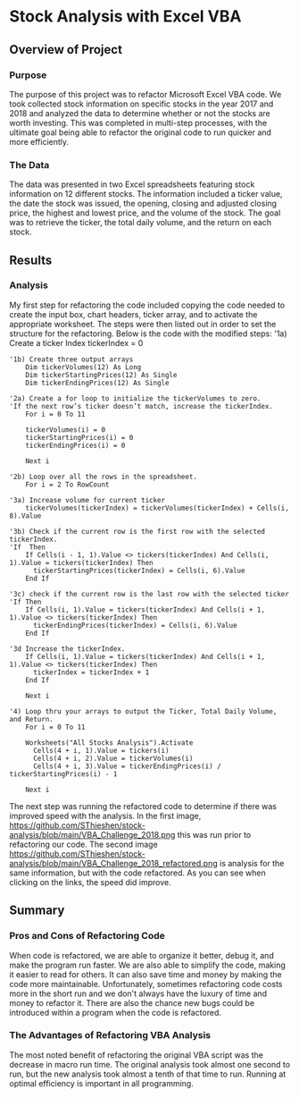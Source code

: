 # Stock Analysis with Excel VBA
## Overview of Project

### Purpose
The purpose of this project was to refactor Microsoft Excel VBA code. We took collected stock information on specific stocks in the year 2017 and 2018 and analyzed the data to determine whether or not the stocks are worth investing. This was completed in multi-step processes, with the ultimate goal being able to refactor the original code to run quicker and more efficiently.

### The Data
The data was presented in two Excel spreadsheets featuring stock information on 12 different stocks. The information included a ticker value, the date the stock was issued, the opening, closing and adjusted closing price, the highest and lowest price, and the volume of the stock. The goal was to retrieve the ticker, the total daily volume, and the return on each stock.

## Results
### Analysis
My first step for refactoring the code included copying the code needed to create the input box, chart headers, ticker array, and to activate the appropriate worksheet. The steps were then listed out in order to set the structure for the refactoring. Below is the code with the modified steps:
    '1a) Create a ticker Index
        tickerIndex = 0
    
    '1b) Create three output arrays
        Dim tickerVolumes(12) As Long
        Dim tickerStartingPrices(12) As Single
        Dim tickerEndingPrices(12) As Single
    
    '2a) Create a for loop to initialize the tickerVolumes to zero.
    'If the next row’s ticker doesn’t match, increase the tickerIndex.
        For i = 0 To 11
   
        tickerVolumes(i) = 0
        tickerStartingPrices(i) = 0
        tickerEndingPrices(i) = 0

        Next i

    '2b) Loop over all the rows in the spreadsheet.
        For i = 2 To RowCount

    '3a) Increase volume for current ticker
        tickerVolumes(tickerIndex) = tickerVolumes(tickerIndex) + Cells(i, 8).Value

    '3b) Check if the current row is the first row with the selected tickerIndex.
    'If  Then
        If Cells(i - 1, 1).Value <> tickers(tickerIndex) And Cells(i, 1).Value = tickers(tickerIndex) Then
          tickerStartingPrices(tickerIndex) = Cells(i, 6).Value
        End If
    
    '3c) check if the current row is the last row with the selected ticker
    'If Then
        If Cells(i, 1).Value = tickers(tickerIndex) And Cells(i + 1, 1).Value <> tickers(tickerIndex) Then
          tickerEndingPrices(tickerIndex) = Cells(i, 6).Value
        End If
    
    '3d Increase the tickerIndex.
        If Cells(i, 1).Value = tickers(tickerIndex) And Cells(i + 1, 1).Value <> tickers(tickerIndex) Then
          tickerIndex = tickerIndex + 1
        End If

        Next i

    '4) Loop thru your arrays to output the Ticker, Total Daily Volume, and Return.
        For i = 0 To 11

        Worksheets("All Stocks Analysis").Activate
          Cells(4 + i, 1).Value = tickers(i)
          Cells(4 + i, 2).Value = tickerVolumes(i)
          Cells(4 + i, 3).Value = tickerEndingPrices(i) / tickerStartingPrices(i) - 1
    
        Next i

The next step was running the refactored code to determine if there was improved speed with the analysis. In the first image, https://github.com/SThieshen/stock-analysis/blob/main/VBA_Challenge_2018.png this was run prior to refactoring our code. The second image https://github.com/SThieshen/stock-analysis/blob/main/VBA_Challenge_2018_refactored.png is analysis for the same information, but with the code refactored. As you can see when clicking on the links, the speed did improve.

## Summary
### Pros and Cons of Refactoring Code
When code is refactored, we are able to organize it better, debug it, and make the program run faster. We are also able to simplify the code, making it easier to read for others. It can also save time and money by making the code more maintainable. Unfortunately, sometimes refactoring code costs more in the short run and we don't always have the luxury of time and money to refactor it. There are also the chance new bugs could be introduced within a program when the code is refactored.

### The Advantages of Refactoring VBA Analysis
The most noted benefit of refactoring the original VBA script was the decrease in macro run time. The original analysis took almost one second to run, but the new analysis took almost a tenth of that time to run. Running at optimal efficiency is important in all programming.

